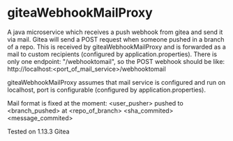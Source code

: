 # giteaWebhookMailProxy

A java microservice which receives a push webhook from gitea and send it via mail.
Gitea will send a POST request when someone pushed in a branch of a repo.
This is received by giteaWebhookMailProxy and is forwarded as a mail to custom recipients (configured by application.properties).
There is only one endpoint:
"/webhooktomail",
so the POST webhook should be like:
http://localhost:<port_of_mail_service>/webhooktomail

giteaWebhookMailProxy assumes that mail service is configured and run on localhost, port is configurable (configured by application.properties).

Mail format is fixed at the moment:
<user_pusher> pushed to <branch_pushed> at <repo_of_branch> 
<sha_commited> <message_commited>

Tested on 1.13.3 Gitea
